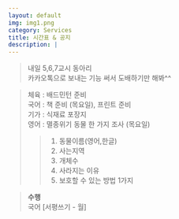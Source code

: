 ```yaml
---
layout: default
img: img1.png
category: Services
title: 시간표 & 공지
description: |
---
```

  
     
  > 내일 5,6,7교시 동아리     
  > 카카오톡으로 보내는 기능 써서 도배하기만 해봐^^

  > 체육 : 배드민턴 준비           
  > 국어 : 책 준비 (목요일), 프린트 준비        
  > 기가 : 식재료 포장지      
  > 영어 : 멸종위기 동물 한 가지 조사 (목요일)     
  > > 1. 동물이름(영어,한글)       
  > > 2. 사는지역    
  > > 3. 개체수     
  > > 4. 사라지는 이유      
  > > 5. 보호할 수 있는 방법 1가지      

  > **수행**      
  > 국어 [서평쓰기 - 월]    
  >       
